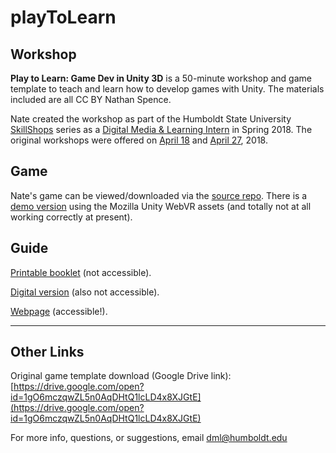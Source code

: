 # playToLearn

## Workshop

__Play to Learn: Game Dev in Unity 3D__ is a 50-minute workshop and game template to teach and learn how to develop games with Unity. The materials included are all CC BY Nathan Spence. 

Nate created the workshop as part of the Humboldt State University [SkillShops](http://humboldt.libcal.com/workshops) series as a [Digital Media & Learning Intern](http://libguides.humboldt.edu/dml/apply) in Spring 2018. The original workshops were offered on [April 18](https://humboldt.libcal.com/event/4139632) and [April 27](https://humboldt.libcal.com/event/4139635), 2018.

## Game

Nate's game can be viewed/downloaded via the [source repo](https://github.com/hsudml/playToLearn/tree/master/source). There is a [demo version](https://hsudml.github.io/playToLearn/natesGameWebVR/) using the Mozilla Unity WebVR assets (and totally not at all working correctly at present). 

## Guide

[Printable booklet](https://drive.google.com/open?id=1403cGIcuKzAvE5ZwHgZ3IU3ziyTrFNqV) (not accessible).

[Digital version](https://docs.google.com/presentation/d/e/2PACX-1vQhfI7_HUue1dJuERzYscoUaBKN1MhYEzyMRsau-zYkUoON4X69URww2HC_2Rmyztu1ayAqFbfeQ9BZ/pub?start=false&loop=false&delayms=3000) (also not accessible).

[Webpage](https://hsudml.github.io/playToLearn/guide) (accessible!).

---
## Other Links

Original game template download (Google Drive link): [https://drive.google.com/open?id=1gO6mczqwZL5n0AqDHtQ1lcLD4x8XJGtE](https://drive.google.com/open?id=1gO6mczqwZL5n0AqDHtQ1lcLD4x8XJGtE)

For more info, questions, or suggestions, email dml@humboldt.edu
